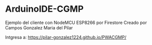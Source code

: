 # ArduinoIDE-CGMP

Ejemplo del cliente con NodeMCU ESP8266 por Firestore 
Creado por Campos Gonzalez Maria del Pilar

Intgresa a: https://pilar-gonzalez1224.github.io/PWACGMP/
